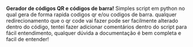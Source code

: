 **Gerador de códigos QR e códigos de barra!**
Simples script em python no qual gera de forma rapida codigos qr e/ou codigos de barra.
qualquer redirecionamento que o qr code vai fazer pode ser facilmente alterado dentro do código, tentei fazer adicionar comentários dentro do script para fácil entendimento, qualquer dúvida a documentação é bem completa e facil de entender!
